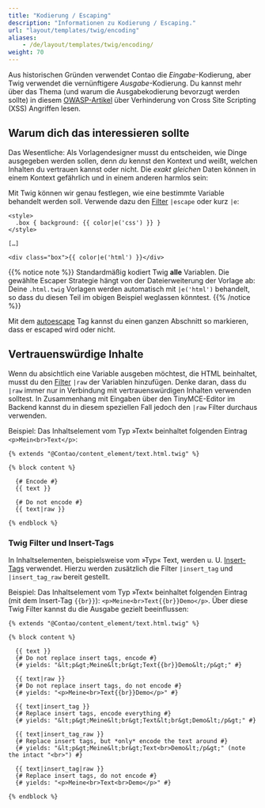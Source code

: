 ```yaml
---
title: "Kodierung / Escaping"
description: "Informationen zu Kodierung / Escaping."
url: "layout/templates/twig/encoding"
aliases:
    - /de/layout/templates/twig/encoding/
weight: 70
---
```



Aus historischen Gründen verwendet Contao die *Eingabe*-Kodierung, aber Twig verwendet die vernünftigere *Ausgabe*-Kodierung. 
Du kannst mehr über das Thema (und warum die Ausgabekodierung bevorzugt werden sollte) in 
diesem [OWASP-Artikel](https://cheatsheetseries.owasp.org/cheatsheets/Cross_Site_Scripting_Prevention_Cheat_Sheet.html#rule-0-never-insert-untrusted-data-except-in-allowed-locations) über Verhinderung von Cross Site Scripting (XSS) Angriffen lesen.


## Warum dich das interessieren sollte

Das Wesentliche: Als Vorlagendesigner musst du entscheiden, wie Dinge ausgegeben werden sollen, denn *du* kennst den Kontext und weißt, 
welchen Inhalten du vertrauen kannst oder nicht. Die *exakt gleichen* Daten können in einem Kontext gefährlich und in einem anderen harmlos sein:

Mit Twig können wir genau festlegen, wie eine bestimmte Variable behandelt werden soll. Verwende dazu den 
[Filter](https://twig.symfony.com/doc/3.x/filters/escape.html) `|escape` oder kurz `|e`:

```twig
<style>
  .box { background: {{ color|e('css') }} }
</style>

[…]

<div class="box">{{ color|e('html') }}</div>
```

{{% notice note %}}
Standardmäßig kodiert Twig **alle** Variablen. Die gewählte Escaper Strategie hängt von der Dateierweiterung der Vorlage ab: Deine 
`.html.twig` Vorlagen werden automatisch mit `|e('html')` behandelt, so dass du diesen Teil im obigen Beispiel weglassen könntest.
{{% /notice %}}

Mit dem [autoescape](https://twig.symfony.com/doc/3.x/tags/autoescape.html) Tag kannst du einen ganzen Abschnitt so markieren, 
dass er escaped wird oder nicht.


## Vertrauenswürdige Inhalte

Wenn du absichtlich eine Variable ausgeben möchtest, die HTML beinhaltet, musst du den 
[Filter](https://twig.symfony.com/doc/3.x/filters/raw.html) `|raw` der Variablen hinzufügen. Denke daran, dass du `|raw` immer 
nur in Verbindung mit vertrauenswürdigen Inhalten verwenden solltest. In Zusammenhang mit Eingaben über den TinyMCE-Editor im Backend kannst du in diesem speziellen 
Fall jedoch den `|raw` Filter durchaus verwenden. 

Beispiel: Das Inhaltselement vom Typ »Text« beinhaltet folgenden Eintrag `<p>Mein<br>Text</p>`:

```twig
{% extends "@Contao/content_element/text.html.twig" %}

{% block content %}

  {# Encode #}
  {{ text }}

  {# Do not encode #}
  {{ text|raw }}

{% endblock %}
```

### Twig Filter und Insert-Tags

In Inhaltselementen, beispielsweise vom »Typ« Text, werden u. U. [Insert-Tags](/de/artikelverwaltung/insert-tags/) verwendet. Hierzu werden 
zusätzlich die Filter `|insert_tag` und `|insert_tag_raw` bereit gestellt. 

Beispiel: Das Inhaltselement vom Typ »Text« beinhaltet folgenden Eintrag (mit dem Insert-Tag `{{br}}`): `<p>Meine<br>Text{{br}}Demo</p>`. 
Über diese Twig Filter kannst du die Ausgabe gezielt beeinflussen:

```twig
{% extends "@Contao/content_element/text.html.twig" %}

{% block content %}

  {{ text }}
  {# Do not replace insert tags, encode #}
  {# yields: "&lt;p&gt;Meine&lt;br&gt;Text{{br}}Demo&lt;/p&gt;" #}

  {{ text|raw }}
  {# Do not replace insert tags, do not encode #}
  {# yields: "<p>Meine<br>Text{{br}}Demo</p>" #}

  {{ text|insert_tag }}
  {# Replace insert tags, encode everything #}
  {# yields: "&lt;p&gt;Meine&lt;br&gt;Text&lt;br&gt;Demo&lt;/p&gt;" #}

  {{ text|insert_tag_raw }}
  {# Replace insert tags, but *only* encode the text around #}
  {# yields: "&lt;p&gt;Meine&lt;br&gt;Text<br>Demo&lt;/p&gt;" (note the intact "<br>") #}

  {{ text|insert_tag|raw }}
  {# Replace insert tags, do not encode #}
  {# yields: "<p>Meine<br>Text<br>Demo</p>" #}

{% endblock %}
```
